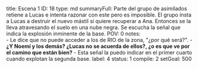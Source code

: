 title:          Escena 1
ID:             18
type:           md
summaryFull:    Parte del grupo de asimilados retiene a Lucas e intenta razonar con este pero es imposible. El grupo insta a Lucas a destruir el nuevo mástil si quiere recuperar a Ana. Entonces se la lleva atravesando el suelo en una nube negra. Se escucha la señal que indica la explosión inminente de la base.
POV:            0
notes:          
                - Le dice que no puede acceder a los de RIO de la zona, "¿por qué será?".
                - **¿Y Noemí y los demás? ¿Lucas no se acuerda de ellos?, ¿o es que ve por el camino que están bien?**
                - Esta señal la puedo indicar en el primer cuarto cuando explotan la segunda base.
label:          4
status:         1
compile:        2
setGoal:        500


